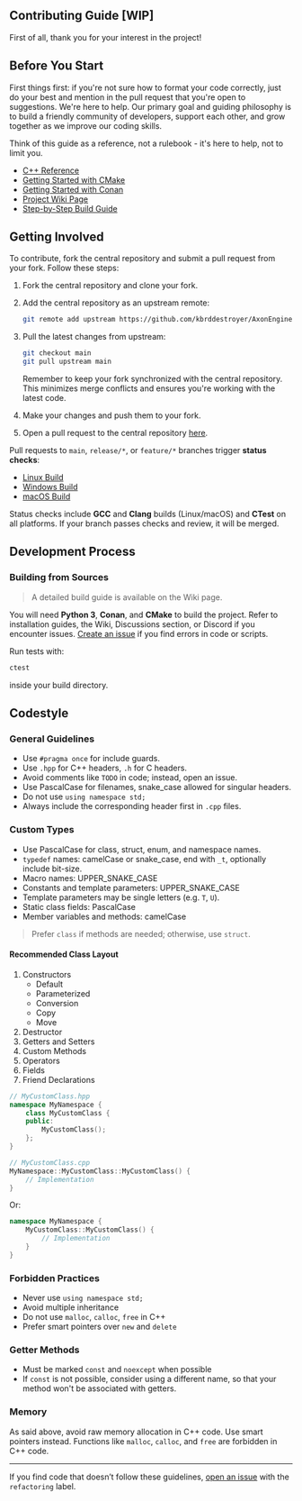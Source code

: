 ## Contributing Guide \[WIP]

First of all, thank you for your interest in the project!

## Before You Start

First things first: if you're not sure how to format your code correctly, just do your best and mention in the pull request that you're open to suggestions. We're here to help.
Our primary goal and guiding philosophy is to build a friendly community of developers, support each other, and grow together as we improve our coding skills.

Think of this guide as a reference, not a rulebook - it's here to help, not to limit you.

* [C++ Reference](https://en.cppreference.com/w/)
* [Getting Started with CMake](https://cmake.org/cmake/help/latest/guide/tutorial/A%20Basic%20Starting%20Point.html)
* [Getting Started with Conan](https://docs.conan.io/1/getting_started.html)
* [Project Wiki Page](https://github.com/kbrddestroyer/AxonEngine/wiki)
* [Step-by-Step Build Guide](https://github.com/kbrddestroyer/AxonEngine/wiki/Building-with-CMake)

## Getting Involved

To contribute, fork the central repository and submit a pull request from your fork. Follow these steps:

1. Fork the central repository and clone your fork.
2. Add the central repository as an upstream remote:

   ```bash
   git remote add upstream https://github.com/kbrddestroyer/AxonEngine.git
   ```
3. Pull the latest changes from upstream:

   ```bash
   git checkout main
   git pull upstream main
   ```

   Remember to keep your fork synchronized with the central repository. This minimizes merge conflicts and ensures you're working with the latest code.
4. Make your changes and push them to your fork.
5. Open a pull request to the central repository [here](https://github.com/kbrddestroyer/AxonEngine/compare).

Pull requests to `main`, `release/*`, or `feature/*` branches trigger **status checks**:

* [Linux Build](https://github.com/kbrddestroyer/AxonEngine/actions/workflows/linux-build.yml)
* [Windows Build](https://github.com/kbrddestroyer/AxonEngine/actions/workflows/windows-build.yml)
* [macOS Build](https://github.com/kbrddestroyer/AxonEngine/actions/workflows/macos-build.yml)

Status checks include **GCC** and **Clang** builds (Linux/macOS) and **CTest** on all platforms. If your branch passes checks and review, it will be merged.

## Development Process

### Building from Sources

> A detailed build guide is available on the Wiki page.

You will need **Python 3**, **Conan**, and **CMake** to build the project.
Refer to installation guides, the Wiki, Discussions section, or Discord if you encounter issues. [Create an issue](https://github.com/kbrddestroyer/AxonEngine/issues/new) if you find errors in code or scripts.

Run tests with:

```bash
ctest
```

inside your build directory.

## Codestyle

### General Guidelines

* Use `#pragma once` for include guards.
* Use `.hpp` for C++ headers, `.h` for C headers.
* Avoid comments like `TODO` in code; instead, open an issue.
* Use PascalCase for filenames, snake\_case allowed for singular headers.
* Do not use `using namespace std;`
* Always include the corresponding header first in `.cpp` files.

### Custom Types

* Use PascalCase for class, struct, enum, and namespace names.
* `typedef` names: camelCase or snake\_case, end with `_t`, optionally include bit-size.
* Macro names: UPPER\_SNAKE\_CASE
* Constants and template parameters: UPPER\_SNAKE\_CASE
* Template parameters may be single letters (e.g. `T`, `U`).
* Static class fields: PascalCase
* Member variables and methods: camelCase

> Prefer `class` if methods are needed; otherwise, use `struct`.

#### Recommended Class Layout

1. Constructors
   * Default
   * Parameterized
   * Conversion
   * Copy
   * Move
2. Destructor
3. Getters and Setters
4. Custom Methods
5. Operators
6. Fields
7. Friend Declarations

```cpp
// MyCustomClass.hpp
namespace MyNamespace {
    class MyCustomClass {
    public:
        MyCustomClass();
    };
}
```

```cpp
// MyCustomClass.cpp
MyNamespace::MyCustomClass::MyCustomClass() {
    // Implementation
}
```

Or:

```cpp
namespace MyNamespace {
    MyCustomClass::MyCustomClass() {
        // Implementation
    }
}
```

### Forbidden Practices

* Never use `using namespace std;`
* Avoid multiple inheritance
* Do not use `malloc`, `calloc`, `free` in C++
* Prefer smart pointers over `new` and `delete`

### Getter Methods

* Must be marked `const` and `noexcept` when possible
* If `const` is not possible, consider using a different name, so that your method won't be associated with getters.

### Memory

As said above, avoid raw memory allocation in C++ code. Use smart pointers instead. 
Functions like `malloc`, `calloc`, and `free` are forbidden in C++ code.

---

If you find code that doesn’t follow these guidelines, [open an issue](https://github.com/kbrddestroyer/AxonEngine/issues/new) with the `refactoring` label.
